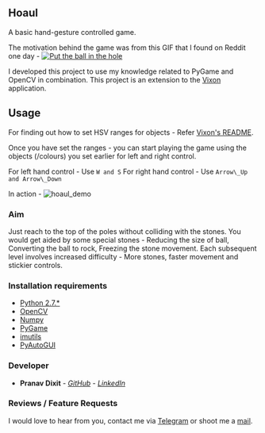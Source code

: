 ## Hoaul

A basic hand-gesture controlled game.

The motivation behind the game was from this GIF that I found on Reddit one day - 
[![Put the ball in the hole](https://i.imgur.com/N9Zo4Ns.gifv)](https://i.imgur.com/N9Zo4Ns.gifv)


I developed this project to use my knowledge related to PyGame and OpenCV in combination. This project is an extension to the [Vixon](https://github.com/prnvdixit/Vixon) application.

## Usage

For finding out how to set HSV ranges for objects - Refer [Vixon's README](https://github.com/prnvdixit/Vixon/blob/master/README.md).

Once you have set the ranges - you can start playing the game using the objects (/colours) you set earlier for left and right control.

For left hand control - Use ```W and S```
For right hand control - Use ```Arrow\_Up and Arrow\_Down```

In action -
![hoaul_demo](https://github.com/prnvdixit/Hoaul/blob/master/hoaul_screen.png)


### Aim

Just reach to the top of the poles without colliding with the stones. You would get aided by some special stones - Reducing the size of ball, Converting the ball to rock, Freezing the stone movement. Each subsequent level involves increased difficulty - More stones, faster movement and stickier controls.


### Installation requirements

* [Python 2.7.*](https://www.python.org/)
* [OpenCV](https://opencv.org/)
* [Numpy](https://www.numpy.org/)
* [PyGame](https://pypi.python.org/pypi/Pygame)
* [imutils](https://pypi.python.org/pypi/imutils)
* [PyAutoGUI](https://pypi.python.org/pypi/PyAutoGUI)


### Developer
* **Pranav Dixit** - [*GitHub*](https://github.com/prnvdixit) - [*LinkedIn*](https://www.linkedin.com/in/prnvdixit/)


### Reviews / Feature Requests
I would love to hear from you, contact me via [Telegram](https://telegram.me/prnvdixit) or shoot me a [mail](mailto:prnvdixit@gmail.com).


